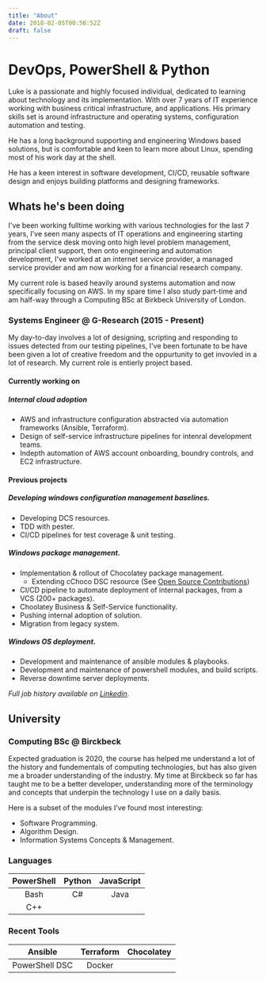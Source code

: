 ```yaml
---
title: "About"
date: 2018-02-05T00:58:52Z
draft: false
---
```


# DevOps, PowerShell & Python
Luke is a passionate and highly focused individual, dedicated to learning about technology and its implementation. With over 7 years of IT experience working with business critical infrastructure, and applications. His primary skills set is around infrastructure and operating systems, configuration automation and testing. 

He has a long background supporting and engineering Windows based solutions, but is comfortable and keen to learn more about Linux, spending most of his work day at the shell.

He has a keen interest in software development, CI/CD, reusable software design and enjoys building platforms and designing frameworks. 

## Whats he's been doing
I've been working fulltime working with various technologies for the last 7 years, I've seen many aspects of IT operations and engineering starting from the service desk moving onto high level problem management, principal client support, then onto engineering and automation development, I've worked at an internet service provider, a managed service provider and am now working for a financial research company.

My current role is based heavily around systems automation and now specifically focusing on AWS. In my spare time I also study part-time and am half-way through a Computing BSc at Birkbeck University of London.

### Systems Engineer @ G-Research (2015 - Present)
My day-to-day involves a lot of designing, scripting and responding to issues detected from our testing pipelines, I've been fortunate to be have been given a lot of creative freedom and the oppurtunity to get invovled in a lot of research. My current role is entierly project based.

#### Currently working on

##### Internal cloud adoption
- AWS and infrastructure configuration abstracted via automation frameworks (Ansible, Terraform).
- Design of self-service infrastructure pipelines for intenral development teams.
- Indepth automation of AWS account onboarding, boundry controls, and EC2 infrastructure.

#### Previous projects

##### Developing windows configuration management baselines.
- Developing DCS resources.
- TDD with pester.
- CI/CD pipelines for test coverage & unit testing.

##### Windows package management.
- Implementation & rollout of Chocolatey package management.
    - Extending cChoco DSC resource (See [Open Source Contributions](/code))
- CI/CD pipeline to automate deployment of internal packages, from a VCS (200+ packages).
- Choolatey Business & Self-Service functionality. 
- Pushing internal adoption of solution.
- Migration from legacy system.

##### Windows OS deployment.
- Development and maintenance of ansible modules & playbooks.
- Development and maintenance of powershell modules, and build scripts. 
- Reverse downtime server deployments.


_Full job history available on [Linkedin](http://linkedin.com/in/lukemgriffith)._


## University

### Computing BSc @ Birckbeck
Expected graduation is 2020, the course has helped me understand a lot of the history and fundementals of computing technologies, but has also given me a broader understanding of the industry. My time at Birckbeck so far has taught me to be a better developer, understanding more of the terminology and concepts that underpin the technology I use on a daily basis.

Here is a subset of the modules I've found most interesting:

- Software Programming.
- Algorithm Design.
- Information Systems Concepts & Management.

### Languages
|PowerShell|Python|JavaScript|
|:---:|:---:|:---:|
|Bash|C#|Java|
|C++|   |   |


### Recent Tools 
|Ansible |Terraform|Chocolatey|
|:---:|:---:|:---:|
|PowerShell DSC|Docker|   |

